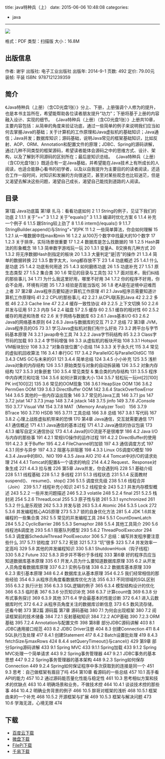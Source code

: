 title: java特种兵（上）
date: 2015-06-06 10:48:08
categories:
 - java
---

![](http://img4.douban.com/lpic/s27404397.jpg)

格式：PDF
类型：扫描版
大小：16.8M

<!--more-->

## 出版信息 ##

作者: 谢宇 
出版社: 电子工业出版社
出版年: 2014-9-1
页数: 492
定价: 79.00元
装帧: 平装
ISBN: 9787121239359

## 简介 ##

《Java特种兵（上册）（含CD光盘1张）》分上、下册，上册强调个人修为的提升，也是本书主旨所在，希望能帮助各位读者朋友提升“功力”；下册将基于上册的内容融入设计、实现的细节。
《Java特种兵（上册）（含CD光盘1张）》上册共10章，主要内容包括：从简单的角度来验证功底，通过一些简单的例子来说明我们应当如何去掌握Java的基础；关于计算机的工作原理和Java虚拟机的基础知识；Java通信；Java并发；数据库知识；源码基础，说明Java常见的框架基础知识，比如反射、AOP、ORM、Annotation和配置文件的原理；JDBC、Spring的源码讲解，通过几种不同类型的框架源码，希望读者能体会源码之中的思维方式、设计、架构，以及了解到不同源码的区别所在；最后是知识总结。
《Java特种兵（上册）（含CD光盘1张）》既适合有一定Java基础，并希望能在Java技术上有所成长的人阅读，也适合能静心看书的初学者，以及以自我提升为主要目的的读者阅读，还适合工作一段时间，对知识和发展的方向很迷茫，甚至对某些观念也比较迷茫，但是又渴望去解决这些问题，渴望自己成长，渴望自己能找到道路的人阅读。

## 目录 ##

第1篇 Java功底篇
第1章 扎马：看看功底如何	2
1.1 String的例子，见证下我们的功底	2
1.1.1 关于“==”	3
1.1.2 关于“equals()”	3
1.1.3 编译时优化方案	6
1.1.4 补充一个例子	6
1.1.5 跟String较上劲了	8
1.1.6 intern()/equals()	9
1.1.7 StringBuilder.append()与String“+”的PK	11
1.2 一些简单算法，你会如何理解	15
1.2.1 从一堆数据中找max和min	16
1.2.2 从100万个数字中找最大的10个数字	17
1.2.3 关于排序，实际场景很重要	17
1.2.4 数据库是怎么找数据的	18
1.2.5 Hash算法的形象概念	18
1.3 简单数字游戏玩一玩	20
1.3.1 变量A、B交换有几种方式	20
1.3.2 将无序数据Hash到指定的板块	20
1.3.3 大量判定“是|否”的操作	21
1.3.4 简单的数据转换	22
1.3.5 数字太大，long都存放不下	23
1.4 功底概述	25
1.4.1 什么是功底	25
1.4.2 功底有何用途	25
1.4.3 如何磨练功底	26
1.5 功底补充	27
1.5.1 原生态类型	27
1.5.2 集合类	30
1.6 常见的目录与工具包	32
1.7 面对技术，我们纠结的那些事儿	34
1.7.1 为什么我这里好用，哪里不好用	34
1.7.2 你的程序不好用，你会不会用，环境有问题	35
1.7.3 经验是否能当饭吃	36
1.8 老A是在逆境中迎难而上者	37
第2章 Java程序员要知道计算机工作原理	41
2.1 Java程序员需要知道计算机工作原理吗	41
2.2 CPU的那些事儿	42
2.2.1 从CPU联系到Java	42
2.2.2 多核	46
2.2.3 Cache line	47
2.2.4 缓存一致性协议	49
2.2.5 上下文切换	50
2.2.6 并发与征用	51
2.3 内存	54
2.4 磁盘	57
2.5 缓存	60
2.5.1 缓存的相对性	60
2.5.2 缓存的用途和场景	62
2.6 关于网络与数据库	63
2.6.1 Java基本I/O	63
2.6.2 Java的网络基本原则	64
2.6.3 Java与数据库的交互	71
2.7 总结	72
第3章 JVM，Java程序员的OS	73
3.1 学习Java虚拟机对我们有什么好处	73
3.2 跨平台与字节码基本原理	74
3.2.1 javap命令工具	74
3.2.2 Java字节码结构	85
3.2.3 Class字节码的加载	93
3.2.4 字节码增强	98
3.3 从虚拟机的板块开始	108
3.3.1 Hotspot VM板块划分	108
3.3.2 “对象存放位置”小总结	114
3.3.3 关于永久代	115
3.4 常见的虚拟机回收算法	116
3.4.1 串行GC	117
3.4.2 ParallelGC与ParallelOldGC	118
3.4.3 CMS GC与未来的G1	121
3.4.4 简单总结	124
3.4.5 小小补充	125
3.5 浅析Java对象的内存结构	126
3.5.1 原始类型与对象的自动拆装箱	126
3.5.2 对象内存结构	127
3.5.3 对象嵌套	130
3.5.4 常见类型 & 集合类的内存结构	131
3.5.5 程序中内存拷贝和垃圾	134
3.5.6 如何计算对象大小	134
3.5.7 轻松玩一玩int[2][100] PK int[100][2]	135
3.6 常见的OOM现象	136
3.6.1 HeapSize OOM	136
3.6.2 PermGen OOM	139
3.6.3 DirectBuffer OOM	142
3.6.4 StackOverflowError	144
3.6.5 其他的一些内存溢出现象	146
3.7 常见的Java工具	146
3.7.1 jps	147
3.7.2 jstat	147
3.7.3 jmap	148
3.7.4 jstack	148
3.7.5 jinfo	149
3.7.6 JConsole	150
3.7.7 Visual VM	154
3.7.8 MAT（Memory Analyzer Tool）	156
3.7.9 BTrace	160
3.7.10 HSDB	165
3.7.11 工具总结	166
3.8 总结	167
3.8.1 写代码	167
3.8.2 心理上战胜虚拟机带来的恐惧	170
第4章 Java通信，交互就需要通信	171
4.1 通信概述	171
4.1.1 Java通信的基本过程	171
4.1.2 Java通信的协议包装	173
4.1.3 编写自定义通信协议	173
4.1.4 Java的I/O流是不是很难学	186
4.2 Java I/O与内存的那些事	191
4.2.1 常规I/O操作的运作过程	191
4.2.2 DirectBuffer的使用	191
4.2.3 关于Buffer	195
4.2.4 FileChannel的加锁	197
4.3 通信调度方式	197
4.3.1 同步与异步	197
4.3.2 阻塞与非阻塞	198
4.3.3 Linux OS调度IO模型	199
4.3.4 Java中的BIO、NIO	199
4.3.5 Java AIO	210
4.4 Tomcat中对I/O的请求处理	214
4.4.1 Tomcat的配置&一个请求的响应	214
4.4.2 Request、Response对象生成	221
4.4.3 拉与推	226
第5章 Java并发，你会遇到吗	228
5.1 基础介绍	228
5.1.1 线程基础	228
5.1.2 多线程	231
5.1.3 线程状态	231
5.1.4 反面教材suspend()、
resume()、stop()	236
5.1.5 调度优先级	238
5.1.6 线程合并（Join）	239
5.1.7 线程补充小知识	241
5.2 线程安全	243
5.2.1 并发内存模型概述	243
5.2.2 一些并发问题描述	246
5.2.3 volatile	248
5.2.4 final	251
5.2.5 栈封闭	254
5.2.6 ThreadLocal	255
5.3 原子性与锁	261
5.3.1 synchronized	261
5.3.2 什么是乐观锁	262
5.3.3 并发与锁	263
5.3.4 Atomic	264
5.3.5 Lock	272
5.3.6 并发编程核心AQS原理	273
5.3.7 锁的自身优化方法	281
5.4 JDK 1.6并发编程的一些集合类	282
5.5 常见的并发编程工具	284
5.5.1 CountDownLatch	284
5.5.2 CyclicBarrier	286
5.5.3 Semaphor	288
5.5.4 其他工具简介	290
5.6 线程池&调度池	293
5.6.1 阻塞队列模型	293
5.6.2 ThreadPoolExecutor	294
5.6.3 调度器ScheduleThread PoolExecutor	306
5.7 总结：编写并发程序要注意些什么	317
5.7.1 锁粒度	317
5.7.2 死锁	321
5.7.3 “坑”很多	323
5.7.4 并发效率一定高吗	329
5.8 其他的并发编程知识	330
5.8.1 ShutdownHook（钩子线程）	330
5.8.2 Future	332
5.8.3 异步并不等价于多线程	333
第6章 好的程序员应当知道数据库基本原理	335
6.1 开发人员为什么要知道数据库原理	335
6.2 从开发人员角度看数据库原理	337
6.2.1 实例与存储	338
6.2.2 数据库基本原理	339
6.2.3 索引基本原理	348
6.2.4 数据库主从基本原理	354
6.2.5 我们经常相信的那些经验	354
6.3 从程序员角度看数据库优化方法	355
6.3.1 不同领域的SQL区别	355
6.3.2 执行计划	356
6.3.3 SQL逻辑的例子	365
6.3.4 模型结构设计的优化	366
6.3.5 临时表	367
6.3.6 分页知识补充	368
6.3.7 计算count值	369
6.3.8 分布式事务探讨	369
6.3.9 其他	371
6.4 学会最基本的性能诊断	372
6.4.1 进入云数据库时代	372
6.4.2 从程序员角度关注的数据库诊断信息	373
6.5 数风流存储，还看今朝	373
第2篇 源码篇
第7章 源码基础	380
7.1 为何会出现框架	380
7.2 阅读框架前的技术储备	384
7.2.1 反射基础知识	384
7.2.2 AOP基础	390
7.2.3 ORM基础	395
7.2.4 Annotation与配置文件	398
第8章 部分JDBC源码讲解	403
8.1 JDBC通用接口规范	403
8.2 JDBC Driver注册	404
8.3 创建Connection	411
8.4 SQL执行及处理	417
8.4.1 创建Statement	417
8.4.2 Batch设置批处理	419
8.4.3 fetchSize与maxRows	424
8.4.4 setQueryTimeout()与cancel()	429
第9章 部分Spring源码讲解	433
9.1 Spring MVC	433
9.1.1 Spring加载	433
9.1.2 Spring MVC处理一个简单请求	443
9.2 Spring事务管理器	447
9.2.1 JDBC事务的基本思想	447
9.2.2 Spring事务管理器的基本架构	448
9.2.3 Spring如何保存Connection	449
9.2.4 Spring如何保证程序中多次获取到的连接是同一个	451
9.3 思考：自己做框架有眉目了吗	454
第10章 看源码的一些总结	457
10.1 高手看API的能力	457
10.2 通过源码能否量化性能与稳定性	461
10.3 思考相似方案和技术的优缺点	463
10.4 明确场景和业务，不做技术控	464
10.4.1 谈谈技术控的那些事	464
10.4.2 明确业务背景的例子	466
10.5 胖哥对框架的浅析	468
10.5.1 框架由来的一个补充	468
10.5.2 开源框架与扩展	469
10.5.3 框架与解决问题	473
10.6 学海无涯，心境无限	474

## 下载 ##

+ [百度云下载](http://pan.baidu.com/s/1kT2Fot5)
+ [微盘下载](http://vdisk.weibo.com/s/aADaW4YRPb4RY)
+ [FilePi下载](http://filepi.com/i/nJyLhBH)
+ [千易下载](http://1000eb.com/1gg2b)